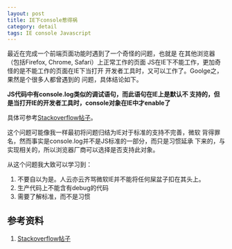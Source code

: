 ```yaml
---
layout: post
title: IE下console惹得祸
category: detail
tags: IE console Javascript
---
```


最近在完成一个前端页面功能时遇到了一个奇怪的问题，也就是
在其他浏览器（包括Firefox, Chrome, Safari）上正常工作的页面
JS在IE下不能工作，更加奇怪的是不能工作的页面在IE下当打开
开发者工具时，又可以工作了。Goolge之，果然是个很多人都曾遇到的
问题，具体结论如下。

**JS代码中有console.log类似的调试语句，而此语句在IE上是默认不
支持的，但是当打开IE的开发者工具时，console对象在IE中才enable了**

具体可参考[Stackoverflow帖子][Stackoverflow帖子]。

这个问题可能像我一样最初将问题归结为IE对于标准的支持不完善，微软
背得罪名，然而事实是console.log并不是JS标准的一部分，而只是习惯延承
下来的，与实现相关的，所以浏览器厂商可以选择是否支持此对象。

从这个问题我大致可以学习到：

1. 不要自以为是。人云亦云齐骂微软IE并不能将任何屎盆子扣在其头上。
2. 生产代码上不能含有debug的代码
3. 需要了解标准，而不是习惯


## 参考资料
1. [Stackoverflow帖子][Stackoverflow帖子]


[Stackoverflow帖子]: http://stackoverflow.com/questions/7742781/ie9-bug-javascript-only-works-after-opening-developer-tools-once-very-stran
